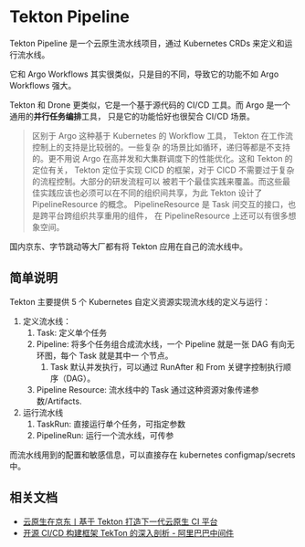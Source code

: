# Tekton Pipeline

Tekton Pipeline 是一个云原生流水线项目，通过 Kubernetes CRDs 来定义和运行流水线。

它和 Argo Workflows 其实很类似，只是目的不同，导致它的功能不如 Argo Workflows 强大。

Tekton 和 Drone 更类似，它是一个基于源代码的 CI/CD 工具。而 Argo 是一个通用的**并行任务编排**工具，
只是它的功能恰好也很契合 CI/CD 场景。

> 区别于 Argo 这种基于 Kubernetes 的 Workflow 工具， Tekton 在工作流控制上的支持是比较弱的。一些复杂
> 的场景比如循环，递归等都是不支持的。更不用说 Argo 在高并发和大集群调度下的性能优化。这和 Tekton 的
> 定位有关， Tekton 定位于实现 CICD 的框架，对于 CICD 不需要过于复杂的流程控制。大部分的研发流程可以
> 被若干个最佳实践来覆盖。而这些最佳实践应该也必须可以在不同的组织间共享，为此 Tekton 设计了
> PipelineResource 的概念。 PipelineResource 是 Task 间交互的接口，也是跨平台跨组织共享重用的组件，
> 在 PipelineResource 上还可以有很多想象空间。

国内京东、字节跳动等大厂都有将 Tekton 应用在自己的流水线中。

## 简单说明

Tekton 主要提供 5 个 Kubernetes 自定义资源实现流水线的定义与运行：

1. 定义流水线：
   1. Task: 定义单个任务
   2. Pipeline: 将多个任务组合成流水线，一个 Pipeline 就是一张 DAG 有向无环图，每个 Task 就是其中一
      个节点。
      1. Task 默认并发执行，可以通过 RunAfter 和 From 关键字控制执行顺序（DAG）。
   3. Pipeline Resource: 流水线中的 Task 通过这种资源对象传递参数/Artifacts.
2. 运行流水线
   1. TaskRun: 直接运行单个任务，可指定参数
   2. PipelineRun: 运行一个流水线，可传参

而流水线用到的配置和敏感信息，可以直接存在 kubernetes configmap/secrets 中。

## 相关文档

- [云原生在京东丨基于 Tekton 打造下一代云原生 CI 平台](https://developer.jdcloud.com/article/1195?filterType=1)
- [开源 CI/CD 构建框架 TekTon 的深入剖析 - 阿里巴巴中间件](https://mp.weixin.qq.com/s/p2mBQJFk9cCxlcIcI9w1cg)
